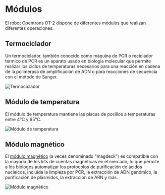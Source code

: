# Módulos

El robot Opentrons OT-2 dispone de diferentes módulos que realizan diferentes operaciones.

## Termociclador

Un termociclador, también conocido como máquina de PCR o reciclador térmico de PCR es un aparato usado en biología molecular que permite realizar los ciclos de temperaturas necesarios para una reacción en cadena de la polimerasa de amplificación de ADN o para reacciones de secuencia con el método de Sanger. 

![Termociclador](/assets/images/hardware/termociclador.jpg)

## Módulo de temperatura

El módulo de temperatura mantiene las placas de pocillos a temperaturas entre 4°C y 95°C.

![Módulo de temperatura](/assets/images/hardware/temperatura.jpg)


## Módulo magnético

El [módulo magnético](https://shop.opentrons.com/products/magdeck?_ga=2.171718441.823190023.1542396855-403439593.1535387376) (a veces denominado "magdeck") es compatible con la
mayoría de los kits de cuentas magnéticas en el mercado, lo que permite a los
biólogos automatizar los protocolos de purificación de ácidos nucleicos,
incluida la limpieza por PCR, la extracción de ADN genómico, la purificación
de plásmidos, la extracción de ARN y más.

![Módulo magnético](/assets/images/hardware/modulo-magnetico.png)

